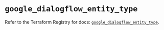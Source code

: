 # `google_dialogflow_entity_type`

Refer to the Terraform Registry for docs: [`google_dialogflow_entity_type`](https://registry.terraform.io/providers/hashicorp/google/6.50.0/docs/resources/dialogflow_entity_type).
